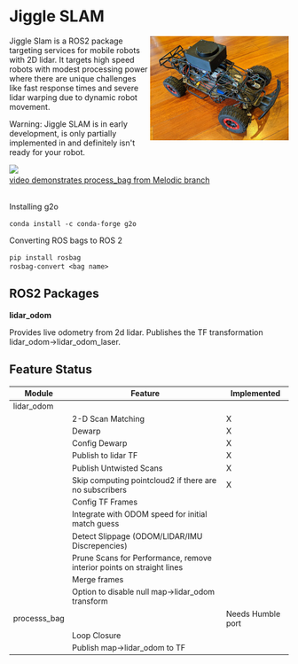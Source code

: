 <h1>Jiggle SLAM</h1>
<img src="media/blue-crash-avatar.jpg" style="float:right"/>


Jiggle Slam is a ROS2 package targeting services for mobile robots with 2D lidar.  It targets high speed robots with modest processing power where there are unique challenges like fast response times and severe lidar warping due to dynamic robot movement.

Warning: Jiggle SLAM is in early development, is only partially implemented in and definitely isn't ready for your robot.

<a href='https://www.youtube.com/watch?v=C_Unk488bV4'> <img src="https://i.ytimg.com/vi/C_Unk488bV4/maxresdefault.jpg" width="50%"/><br/>video demonstrates process_bag from Melodic branch</a>
<br/>
<br/>

Installing g2o
```
conda install -c conda-forge g2o
```

Converting ROS bags to ROS 2
```
pip install rosbag
rosbag-convert <bag name>
```

<h2>ROS2 Packages</h2>

**lidar_odom**

Provides live odometry from 2d lidar.  Publishes the TF transformation lidar_odom->lidar_odom_laser.


<h2>Feature Status</h2>

| Module | Feature |  Implemented |
|-|-|-|
| lidar_odom | | 
|| 2-D Scan Matching | X 
|| Dewarp | X 
|| Config Dewarp | X 
|| Publish to lidar TF | X 
|| Publish Untwisted Scans | X
|| Skip computing pointcloud2 if there are no subscribers | X
|| Config TF Frames
|| Integrate with ODOM speed for initial match guess
|| Detect Slippage (ODOM/LIDAR/IMU Discrepencies)
|| Prune Scans for Performance, remove interior points on straight lines
|| Merge frames
|| Option to disable null map->lidar_odom transform
| processs_bag ||Needs Humble port
|| Loop Closure
|| Publish map->lidar_odom to TF





